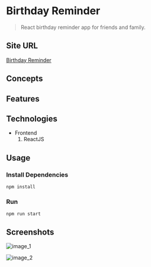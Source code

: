 # Birthday Reminder

> React birthday reminder app for friends and family.

## Site URL

[Birthday Reminder](https://oziv-birthday-reminder.netlify.app/)

## Concepts

## Features

## Technologies

- Frontend
  1. ReactJS

## Usage

### Install Dependencies

```
npm install
```

### Run

```
npm run start
```

## Screenshots

![image_1](../01-birthday-reminder/public/images/screenshot-oziv-birthday-reminder.netlify.app-2022.07.31-21_27_44.png)

![image_2](../01-birthday-reminder/public/images/screenshot-oziv-birthday-reminder.netlify.app-2022.07.31-21_33_20.png)
